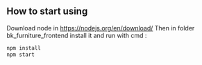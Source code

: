 ## How to start using
Download node in https://nodejs.org/en/download/
Then in folder bk_furniture_frontend
  install it and run with cmd    : 

```sh
npm install
npm start
```
